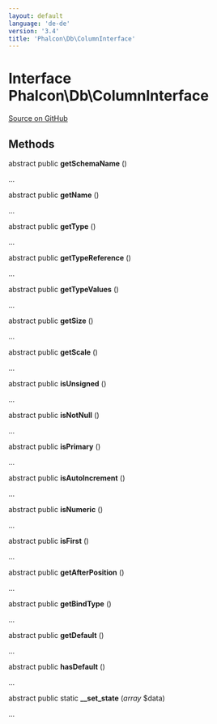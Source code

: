 ```yaml
---
layout: default
language: 'de-de'
version: '3.4'
title: 'Phalcon\Db\ColumnInterface'
---
```


# Interface **Phalcon\Db\ColumnInterface**

<a href="https://github.com/phalcon/cphalcon/tree/v3.4.0/phalcon/db/columninterface.zep" class="btn btn-default btn-sm">Source on GitHub</a>

## Methods

abstract public **getSchemaName** ()

...

abstract public **getName** ()

...

abstract public **getType** ()

...

abstract public **getTypeReference** ()

...

abstract public **getTypeValues** ()

...

abstract public **getSize** ()

...

abstract public **getScale** ()

...

abstract public **isUnsigned** ()

...

abstract public **isNotNull** ()

...

abstract public **isPrimary** ()

...

abstract public **isAutoIncrement** ()

...

abstract public **isNumeric** ()

...

abstract public **isFirst** ()

...

abstract public **getAfterPosition** ()

...

abstract public **getBindType** ()

...

abstract public **getDefault** ()

...

abstract public **hasDefault** ()

...

abstract public static **__set_state** (*array* $data)

...
